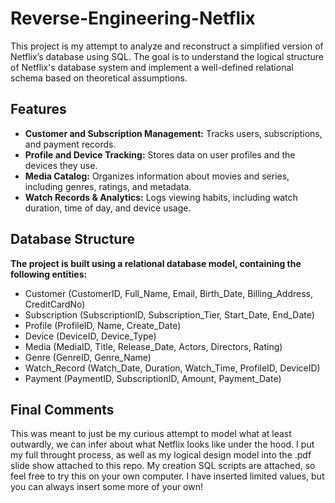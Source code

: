 # Reverse-Engineering-Netflix

This project is my attempt to analyze and reconstruct a simplified version of Netflix’s database using SQL. The goal is to understand the logical structure of Netflix's database system and implement a well-defined relational schema based on theoretical assumptions.

## Features
- **Customer and Subscription Management:** Tracks users, subscriptions, and payment records.
- **Profile and Device Tracking:** Stores data on user profiles and the devices they use.
- **Media Catalog:** Organizes information about movies and series, including genres, ratings, and metadata.
- **Watch Records & Analytics:** Logs viewing habits, including watch duration, time of day, and device usage.

## Database Structure
**The project is built using a relational database model, containing the following entities:**

- Customer (CustomerID, Full_Name, Email, Birth_Date, Billing_Address, CreditCardNo)
- Subscription (SubscriptionID, Subscription_Tier, Start_Date, End_Date)
- Profile (ProfileID, Name, Create_Date)
- Device (DeviceID, Device_Type)
- Media (MediaID, Title, Release_Date, Actors, Directors, Rating)
- Genre (GenreID, Genre_Name)
- Watch_Record (Watch_Date, Duration, Watch_Time, ProfileID, DeviceID)
- Payment (PaymentID, SubscriptionID, Amount, Payment_Date)

## Final Comments
This was meant to just be my curious attempt to model what at least outwardly, we can infer about what Netflix looks like under the hood. I put my full throught process, as well as my logical design model into the .pdf slide show attached to this repo. My creation SQL scripts are attached, so feel free to try this on your own computer. I have inserted limited values, but you can always insert some more of your own!
